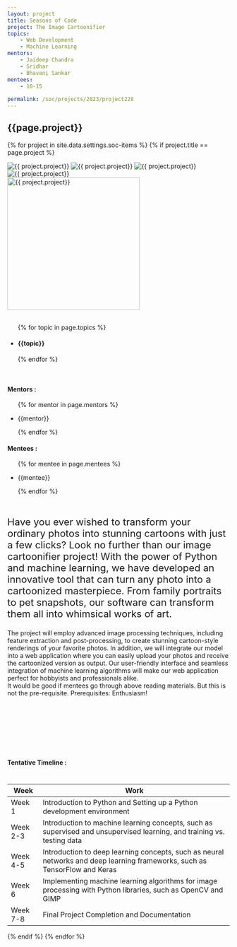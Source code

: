 ```yaml
---
layout: project
title: Seasons of Code
project: The Image Cartoonifier
topics:
    - Web Development
    - Machine Learning
mentors:
    - Jaideep Chandra
    - Sridhar
    - Bhavani Sankar   
mentees:
    - 10-15
    
permalink: /soc/projects/2023/project228
---
```


<h2 class="display1 m-3 p-3 text-center project-title">{{page.project}}</h2>

{% for project in site.data.settings.soc-items %}
{% if project.title == page.project %}

<div class ="img-soc d-block"> 
    <img src="{{ site.baseurl }}/{{ project.image }}" alt="{{ project.project}}" class="image-1">
    <img src="{{ site.baseurl }}/{{ project.image }}" alt="{{ project.project}}" class="image-2">
    <img src="{{ site.baseurl }}/{{ project.image }}" alt="{{ project.project}}" class="image-3">
    <img src="{{ site.baseurl }}/{{ project.image }}" alt="{{ project.project}}" class="image-4">
</div>
<div class = "mobile-img-soc">
  <img src="{{ site.baseurl }}/{{ project.image }}"  width = "300" height="300" alt="{{ project.project}}" class="border rounded">
  </div>
<div >
    <br>
    <ul>
        {% for topic in page.topics %}
        <li><h4 class="text-primary text-center topics">{{topic}}</h4></li>
        {% endfor %}
    </ul>
    <br>
    <h4 class="display3  ">Mentors :</h4> 
    <ul>
        {% for mentor in page.mentors %}
        <li><p class="lead">{{mentor}}</p></li>
        {% endfor %}
    </ul>
    <h4 class="display3  ">Mentees :</h4> 
    <ul>
        {% for mentee in page.mentees %}
        <li><p class="lead">{{mentee}}</p></li>
        {% endfor %}
    </ul>
</div>
<div class = "project-desc" style = "margin-bottom: 140px">
    <p class="display3" style = "font-size:22px;" >
        <br>
        Have you ever wished to transform your ordinary photos into stunning cartoons with just a few clicks? Look no further than our image cartoonifier project! With the power of Python and machine learning, we have developed an innovative tool that can turn any photo into a cartoonized masterpiece. From family portraits to pet snapshots, our software can transform them all into whimsical works of art.

The project will employ advanced image processing techniques, including feature extraction and post-processing, to create stunning cartoon-style renderings of your favorite photos. In addition, we will integrate our model into a web application where you can easily upload your photos and receive the cartoonized version as output. Our user-friendly interface and seamless integration of machine learning algorithms will make our web application perfect for hobbyists and professionals alike.
<br>
It would be good if mentees go through above reading materials. But this is not the pre-requisite.
Prerequisites: Enthusiasm!
    </p>
</div>
<div class = "d-flex flex-wrap">
<div>
    <h4 class="display3" style="margin:40px 0px 40px 0px;">Tentative Timeline :</h4>
    <table class="table table-striped w-100">
    <thead>
        <tr>
        <th>Week</th>
        <th>Work</th>
        </tr>
    </thead>
    <tbody>
    <tr>
      <td  >Week 1</td>
      <td>Introduction to Python and Setting up a Python development environment
</td>
    </tr>
    <tr>
      <td>Week 2-3</td>
      <td>Introduction to machine learning concepts, such as supervised and unsupervised learning, and training vs. testing data
 </td>
    </tr>
    <tr>
      <td>Week 4-5</td>
      <td>Introduction to deep learning concepts, such as neural networks and deep learning frameworks, such as TensorFlow and Keras

</td>
    </tr>
    <tr>
      <td>Week 6</td>
      <td>Implementing machine learning algorithms for image processing with Python libraries, such as OpenCV and GIMP
</td>
    </tr>
    <tr>
      <td>Week 7-8</td>
      <td>Final Project Completion and Documentation</td>
    </tr>
    </tbody>
    </table>
</div>
</div>
{% endif %}
{% endfor %}
